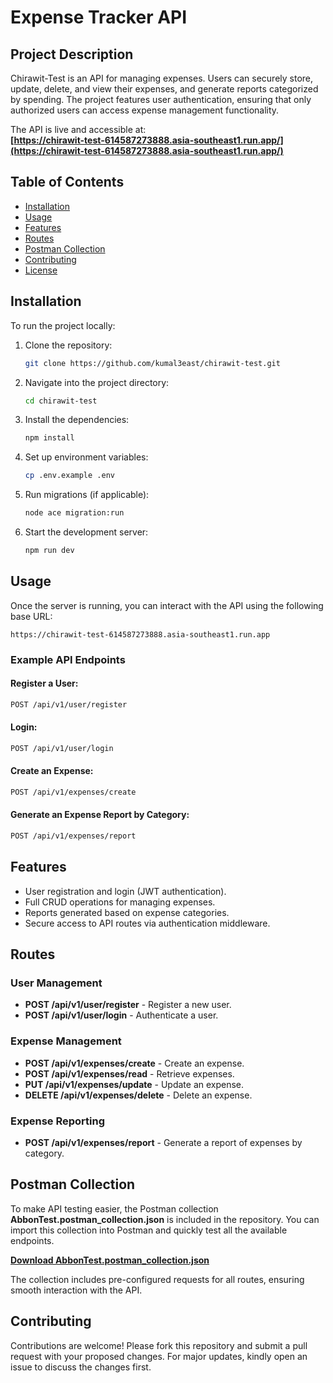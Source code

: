 
# **Expense Tracker API**

## **Project Description**
Chirawit-Test is an API for managing expenses. Users can securely store, update, delete, and view their expenses, and generate reports categorized by spending. The project features user authentication, ensuring that only authorized users can access expense management functionality.

The API is live and accessible at:  
**[https://chirawit-test-614587273888.asia-southeast1.run.app/](https://chirawit-test-614587273888.asia-southeast1.run.app/)**

## **Table of Contents**
- [Installation](#installation)
- [Usage](#usage)
- [Features](#features)
- [Routes](#routes)
- [Postman Collection](#postman-collection)
- [Contributing](#contributing)
- [License](#license)

## **Installation**

To run the project locally:

1. Clone the repository:
   ```bash
   git clone https://github.com/kumal3east/chirawit-test.git
   ```

2. Navigate into the project directory:
   ```bash
   cd chirawit-test
   ```

3. Install the dependencies:
   ```bash
   npm install
   ```

4. Set up environment variables:
   ```bash
   cp .env.example .env
   ```

5. Run migrations (if applicable):
   ```bash
   node ace migration:run
   ```

6. Start the development server:
   ```bash
   npm run dev
   ```

## **Usage**

Once the server is running, you can interact with the API using the following base URL:
```plaintext
https://chirawit-test-614587273888.asia-southeast1.run.app
```

### **Example API Endpoints**
#### Register a User:
```bash
POST /api/v1/user/register
```

#### Login:
```bash
POST /api/v1/user/login
```

#### Create an Expense:
```bash
POST /api/v1/expenses/create
```

#### Generate an Expense Report by Category:
```bash
POST /api/v1/expenses/report
```

## **Features**
- User registration and login (JWT authentication).
- Full CRUD operations for managing expenses.
- Reports generated based on expense categories.
- Secure access to API routes via authentication middleware.

## **Routes**

### **User Management**
- **POST /api/v1/user/register** - Register a new user.
- **POST /api/v1/user/login** - Authenticate a user.

### **Expense Management**
- **POST /api/v1/expenses/create** - Create an expense.
- **POST /api/v1/expenses/read** - Retrieve expenses.
- **PUT /api/v1/expenses/update** - Update an expense.
- **DELETE /api/v1/expenses/delete** - Delete an expense.

### **Expense Reporting**
- **POST /api/v1/expenses/report** - Generate a report of expenses by category.

## **Postman Collection**

To make API testing easier, the Postman collection **AbbonTest.postman_collection.json** is included in the repository. You can import this collection into Postman and quickly test all the available endpoints.

**[Download AbbonTest.postman_collection.json](AbbonTest.postman_collection.json)**

The collection includes pre-configured requests for all routes, ensuring smooth interaction with the API.

## **Contributing**

Contributions are welcome! Please fork this repository and submit a pull request with your proposed changes. For major updates, kindly open an issue to discuss the changes first.
